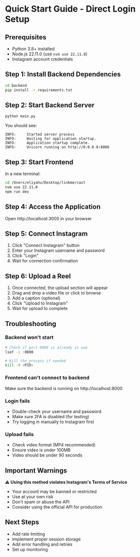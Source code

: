 # Quick Start Guide - Direct Login Setup

## Prerequisites

- Python 3.8+ installed
- Node.js 22.11.0 (use `nvm use 22.11.0`)
- Instagram account credentials

## Step 1: Install Backend Dependencies

```bash
cd backend
pip install -r requirements.txt
```

## Step 2: Start Backend Server

```bash
python main.py
```

You should see:
```
INFO:     Started server process
INFO:     Waiting for application startup.
INFO:     Application startup complete.
INFO:     Uvicorn running on http://0.0.0.0:8000
```

## Step 3: Start Frontend

In a new terminal:

```bash
cd /Users/eliyahu/Desktop/linkme/cast
nvm use 22.11.0
npm run dev
```

## Step 4: Access the Application

Open http://localhost:3000 in your browser

## Step 5: Connect Instagram

1. Click "Connect Instagram" button
2. Enter your Instagram username and password
3. Click "Login"
4. Wait for connection confirmation

## Step 6: Upload a Reel

1. Once connected, the upload section will appear
2. Drag and drop a video file or click to browse
3. Add a caption (optional)
4. Click "Upload to Instagram"
5. Wait for upload to complete

## Troubleshooting

### Backend won't start

```bash
# Check if port 8000 is already in use
lsof -i :8000

# Kill the process if needed
kill -9 <PID>
```

### Frontend can't connect to backend

Make sure the backend is running on http://localhost:8000

### Login fails

- Double-check your username and password
- Make sure 2FA is disabled (for testing)
- Try logging in manually to Instagram first

### Upload fails

- Check video format (MP4 recommended)
- Ensure video is under 100MB
- Video should be under 90 seconds

## Important Warnings

⚠️ **Using this method violates Instagram's Terms of Service**

- Your account may be banned or restricted
- Use at your own risk
- Don't spam or abuse the API
- Consider using the official API for production

## Next Steps

- Add rate limiting
- Implement proper session storage
- Add error handling and retries
- Set up monitoring

